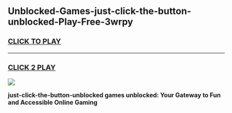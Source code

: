 
## Unblocked-Games-just-click-the-button-unblocked-Play-Free-3wrpy
<h3>
<a href="https://premium76.site?title=just-click-the-button-unblocked&ref=24M">CLICK TO PLAY</a></h3>
<hr>

<h3>
<a href="https://premium76.site?title=just-click-the-button-unblocked&ref=24M">CLICK 2 PLAY</a>
  
</h3>

<a href="https://premium76.site?title=just-click-the-button-unblocked&ref=24M"><img src="https://clearcache.store/games.png"></a>


**just-click-the-button-unblocked games unblocked: Your Gateway to Fun and Accessible Online Gaming**
